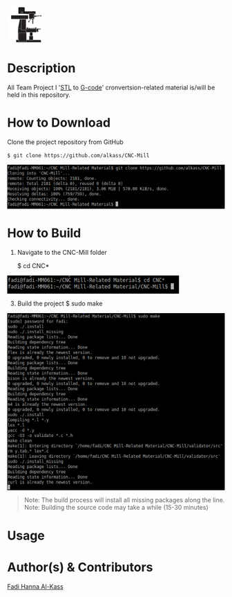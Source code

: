 <img src=".interface/imgs/mill.png" alt="" height="82" width="82">


Description
===========
All Team Project I '[STL](http://en.wikipedia.org/wiki/STL_%28file_format%29) to [G-code](http://en.wikipedia.org/wiki/G-code)' cronvertsion-related material is/will be held in this repository.

How to Download
===============
Clone the project repository from GitHub

	$ git clone https://github.com/alkass/CNC-Mill

<img src=".interface/imgs/clone.png" alt="" align="middle">

How to Build
============
1. Navigate to the CNC-Mill folder

	$ cd CNC*

<img src=".interface/imgs/cd.png" alt="" align="middle">

3. Build the project
$ sudo make

<img src=".interface/imgs/make.png" alt="" align="middle">

	
> Note: The build process will install all missing packages along the line.
> Note: Building the source code may take a while (15-30 minutes)

Usage
=====


Author(s) & Contributors
========================
[Fadi Hanna Al-Kass](http://fadialkass.blogspot.com)
